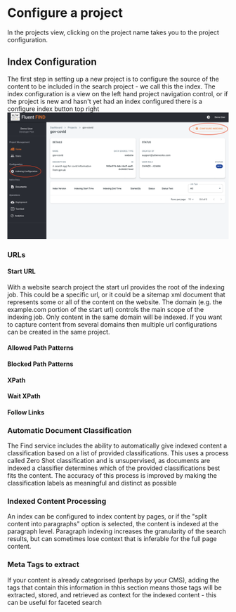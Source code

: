 # Configure a project
In the projects view, clicking on the project name takes you to the project configuration.

## Index Configuration

The first step in setting up a new project is to configure the source of the content to be included in the search project - we call this the index. The index configuration is a view on the left hand project navigation control, or if the project is new and hasn't yet had an index configured there is a configure index button top right
![Project View](../img/new-project-home.png)

### URLs
#### Start URL
With a website search project the start url provides the root of the indexing job. This could be a specific url, or it could be a sitemap xml document that represents some or all of the content on the website. The domain (e.g. the example.com portion of the start url) controls the main scope of the indexing job. Only content in the same domain will be indexed. If you want to capture content from several domains then multiple url configurations can be created in the same project. 

#### Allowed Path Patterns

#### Blocked Path Patterns

#### XPath

#### Wait XPath

#### Follow Links

### Automatic Document Classification
The Find service includes the ability to automatically give indexed content a classification based on a list of provided classifications. This uses a process called Zero Shot classification and is unsupervised, as documents are indexed a classifier determines which of the provided classifications best fits the content. The accuracy of this process is improved by making the classification labels as meaningful and distinct as possible

### Indexed Content Processing
An index can be configured to index content by pages, or if the "split content into paragraphs" option is selected, the content is indexed at the paragraph level. Paragraph indexing increases the granularity of the search results, but can sometimes lose context that is inferable for the full page content.

### Meta Tags to extract
If your content is already categorised (perhaps by your CMS), adding the tags that contain this information in thhis section means those tags will be extracted, stored, and retrieved as context for the indexed content - this can be useful for faceted search

